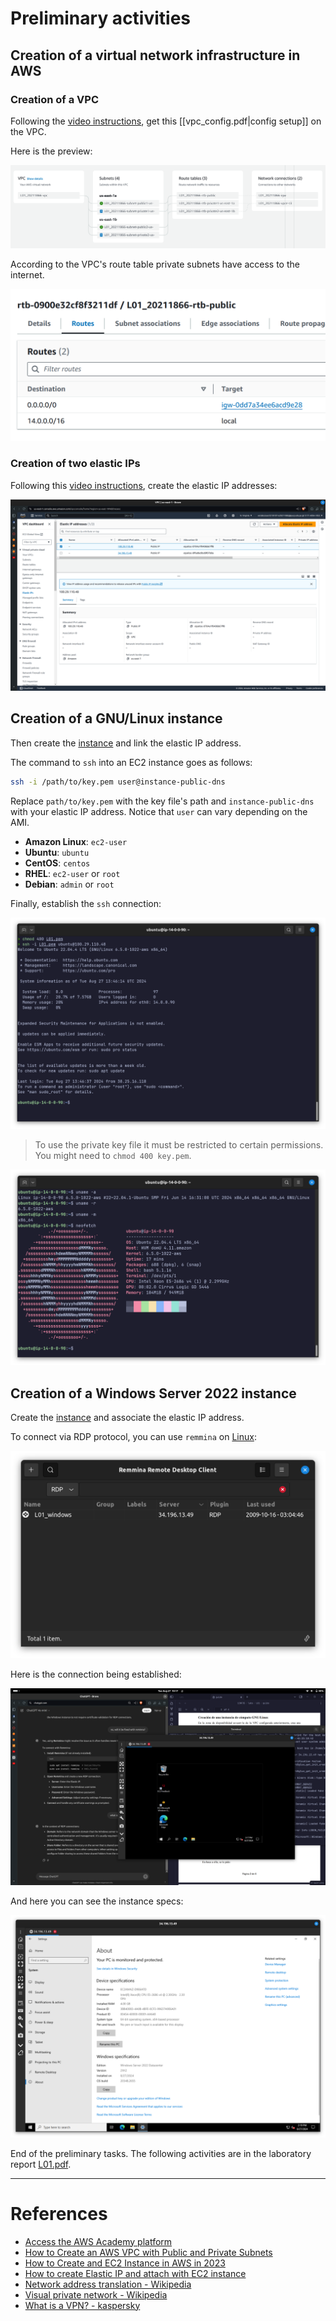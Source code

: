 # Preliminary activities
## Creation of a virtual network infrastructure in AWS
### Creation of a VPC
Following the [video instructions](https://youtu.be/ApGz8tpNLgo), get this [[vpc_config.pdf|config setup]] on the VPC.

Here is the preview:

![vpc_preview](assets/vpc_preview.png)

According to the VPC's route table private subnets have access to the internet.

![public_rt](assets/public_rt.png)
### Creation of two elastic IPs
Following this [video instructions](https://youtu.be/5ZJTESbN9lI), create the elastic IP addresses:

![elastic_ips](assets/elastic_ips.png)
## Creation of a GNU/Linux instance
Then create the [instance](assets/ubuntu_config.pdf) and link the elastic IP address.

The command to `ssh` into an EC2 instance goes as follows:
```bash
ssh -i /path/to/key.pem user@instance-public-dns
```

Replace `path/to/key.pem` with the key file's path and `instance-public-dns` with your elastic IP address. Notice that `user` can vary depending on the AMI.
- **Amazon Linux**: `ec2-user`
- **Ubuntu**: `ubuntu`
- **CentOS**: `centos`
- **RHEL**: `ec2-user` or `root`
- **Debian**: `admin` or `root`

Finally, establish the `ssh` connection:

![ubuntu](assets/ubuntu.png)

> To use the private key file it must be restricted to certain permissions. You might need to `chmod 400 key.pem`.

![neofetch](assets/neofetch.png)
## Creation of a Windows Server 2022 instance
Create the [instance](windows_config.pdf) and associate the elastic IP address.

To connect via RDP protocol, you can use `remmina` on [Linux](https://archlinux.org/packages/?q=remmina):

![remmina](assets/remmina.png)

Here is the connection being established:

![windows](assets/windows.png)

And here you can see the instance specs:

![windows_specs](assets/windows_specs.png)

End of the preliminary tasks. The following activities are in the laboratory report [L01.pdf](assets/L01.pdf).

----
# References 
- [Access the AWS Academy platform](https://www.youtube.com/watch?v=iI4cG_fi6vg)
- [How to Create an AWS VPC with Public and Private Subnets](https://youtu.be/ApGz8tpNLgo)
- [How to Create and EC2 Instance in AWS in 2023](https://www.youtube.com/watch?v=MmHWh4p2Sqs)
- [How to create Elastic IP and attach with EC2 instance](https://youtu.be/5ZJTESbN9lI)
- [Network address translation - Wikipedia](https://en.wikipedia.org/wiki/Network_address_translation)
- [Visual private network - Wikipedia](https://en.wikipedia.org/wiki/Virtual_private_network)
- [What is a VPN? - kaspersky](https://www.kaspersky.com/resource-center/definitions/what-is-a-vpn)
